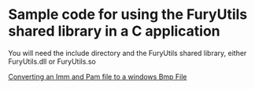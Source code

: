 # Sample code for using the FuryUtils shared library in a C application

You will need the include directory and the FuryUtils shared library,  either FuryUtils.dll or FuryUtils.so

[Converting an Imm and Pam file to a windows Bmp File](../Utils/C_Samples/imm2bmp.c)